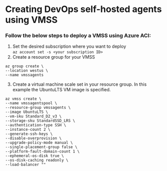 # Creating DevOps self-hosted agents using VMSS

### Follow the below steps to deploy a VMSS using Azure ACI:

1) Set the desired subscription where you want to deploy </br>
`az account set -s <your subscription ID>`
2) Create a resource group for your VMSS </br>
```
az group create \
--location westus \
--name vmssagents
```
3) Create a virtual machine scale set in your resource group. In this example the UbuntuLTS VM image is specified.</br>
```
az vmss create \
--name vmssagentspool \
--resource-group vmssagents \
--image UbuntuLTS \
--vm-sku Standard_D2_v3 \
--storage-sku StandardSSD_LRS \
--authentication-type SSH \
--instance-count 2 \
--generate-ssh-keys \
--disable-overprovision \
--upgrade-policy-mode manual \
--single-placement-group false \
--platform-fault-domain-count 1 \
--ephemeral-os-disk true \
--os-disk-caching readonly \
--load-balancer ""
```
